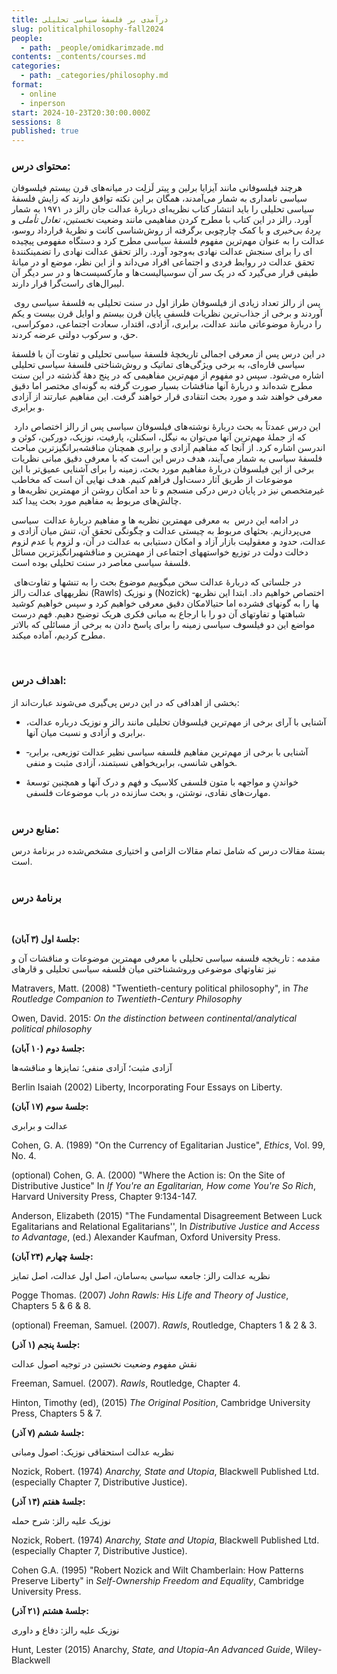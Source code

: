 ```yaml
---
title: درآمدی بر فلسفهٔ سیاسی تحلیلی
slug: politicalphilosophy-fall2024
people:
  - path: _people/omidkarimzade.md
contents: _contents/courses.md
categories:
  - path: _categories/philosophy.md
format:
  - online
  - inperson
start: 2024-10-23T20:30:00.000Z
sessions: 8
published: true
---
```



### محتوای درس:

هرچند فیلسوفانی مانند آیزایا برلین و پیتر لَزلِت در میانه­‌های قرن بیستم فیلسوفان سیاسی نامداری به شمار می­‌آمدند، همگان بر این نکته توافق دارند که زایش فلسفهٔ سیاسی تحلیلی را باید انتشار کتاب نظریه­‌ای دربارهٔ عدالت جان رالز در ۱۹۷۱ به شمار آورد. رالز در اين کتاب با مطرح کردن مفاهيمی مانند وضعيت _نخستين_، _تعادل تأملی_ و _پردهٔ بی­‌خبری_ و با کمک چارچوبی برگرفته از روش­‌شناسی کانت و نظريهٔ قرارداد روسو، عدالت را به عنوان مهم­‌ترين مفهوم فلسفهٔ سياسی مطرح کرد و دستگاه مفهومی پيچيده­‌ای را برای سنجش عدالت نهادی به­‌وجود آورد. رالز تحقق عدالت نهادی را تضمين­کنندهٔ تحقق عدالت در روابط فردی و اجتماعی افراد می­‌داند و از اين نظر، موضع او در ميانهٔ طيفی قرار می­‌گيرد که در يک سر آن سوسياليست­‌ها و مارکسیست­‌ها و در سر ديگر آن ليبرال‌های راست‌‌گرا قرار دارند.

 پس از رالز تعداد زیادی از فیلسوفان طراز اول در سنت تحلیلی به فلسفهٔ سیاسی روی آوردند و برخی از جذاب‌ترین نظریات فلسفی پایان قرن بیستم و اوایل قرن بیست ­و­ یکم را دربارهٔ موضوعاتی مانند عدالت، برابری، آزادی، اقتدار، سعادت اجتماعی، دموکراسی، حق، و سرکوب دولتی عرضه کردند.

در این درس­ پس از معرفی اجمالی تاریخچهٔ فلسفهٔ سیاسی تحلیلی و تفاوت آن با فلسفهٔ سیاسی قاره­‌ای، به برخی ویژگی­‌های تماتیک و روش­‌شناختی فلسفهٔ سیاسی تحلیلی اشاره می­‌شود. سپس دو مفهوم از مهم­‌ترین مفاهیمی که در پنج دههٔ گذشته در این سنت مطرح شده‌­اند و دربارهٔ آنها مناقشات بسیار صورت گرفته به گونه‌‌ای مختصر اما دقیق معرفی خواهند شد و مورد بحث انتقادی قرار خواهند گرفت. این مفاهیم عبارتند از آزادی و برابری.

 این درس­ عمدتاً به بحث دربارهٔ نوشته­‌های فیلسوفان سیاسی پس از رالز اختصاص دارد که از جملهٔ مهم­‌ترین آنها می­‌توان به نیگل، اسکنلن، پارفیت، نوزیک، دورکین، کوئن و اندرسن اشاره کرد. از آنجا که مفاهیم آزادی و برابری همچنان مناقشه‌­برانگیزترین مباحث فلسفهٔ سیاسی به شمار می­‌آیند، هدف‌‌ درس این است که با معرفی دقیق مبانی نظریات برخی از این فیلسوفان دربارهٔ مفاهیم مورد بحث، زمینه را برای آشنایی عمیق­‌تر با این موضوعات از طریق آثار دست­‌اول فراهم کنیم. هدف نهایی آن است که مخاطب غیرمتخصص نیز در پایان درس­ درکی منسجم و تا حد امکان روشن از مهم­ترین نظریه­‌ها و چالش­‌های مربوط به مفاهیم مورد بحث پیدا کند.

در ادامه این درس  به معرفی مهم­ترین نظریه­ ها و مفاهیم دربارهٔ عدالت  سیاسی می‌پردازیم. بحث­های مربوط به چیستی عدالت و چگونگی تحقق آن، تنش میان آزادی و عدالت، حدود و معقولیت بازار آزاد و امکان دستیابی به عدالت در آن، و لزوم یا عدم لزوم دخالت دولت در توزیع خواسته­های اجتماعی از مهم­ترین و مناقشه­برانگیزترین مسائل فلسفهٔ سیاسی معاصر در سنت تحلیلی بوده است.

 در جلساتی که دربارهٔ عدالت سخن می­گوییم موضوع بحث را به تنش­ها و تفاوت‌های نظریه­های عدالت رالز (Rawls) و نوزیک (Nozick) اختصاص خواهیم داد. ابتدا این نظریه­ها را به گونه­ای فشرده اما حتی­الامکان دقیق معرفی خواهیم کرد و سپس خواهیم کوشید شباهت­ها و تفاوت­های آن دو را با ارجاع به مبانی فکری هریک توضیح دهیم. فهم درست مواضع این دو فیلسوف سیاسی زمینه را برای پاسخ دادن به برخی از مسائلی که بالاتر مطرح کردیم، آماده می­کند.

<br>

### اهداف درس:

 بخشی از اهدافی که در این درس پی‌گیری می‌شوند عبارت‌اند از:

 - آشنایی با آرای برخی از مهم‌ترین فیلسوفان تحلیلی مانند رالز و نوزیک درباره عدالت، برابری و آزادی و نسبت میان آنها.

 - آشنایی با برخی از مهم‌ترین مفاهیم فلسفه سیاسی نظیر عدالت توزیعی، برابری­خواهی شانسی، برابری­خواهی نسبت­مند، آزادی مثبت و منفی.

 - خواندنِ و مواجهه با متون فلسفی کلاسیک و فهم و درک آنها و همچنین توسعهٔ مهارت‌های نقادی، نوشتن، و بحث سازنده در باب موضوعات فلسفی.
<br><br>

### منابع درس:


بستهٔ مقالات درس که شامل تمام مقالات الزامی و اختیاری مشخص‌شده در برنامهٔ درس است.
<br>
<br>


### برنامهٔ درس
<br>

**جلسهٔ اول (۳ آبان):**

مقدمه : تاریخچه فلسفه سیاسی تحلیلی با معرفی مهم­ترین موضوعات و مناقشات آن و نیز تفاوت­های موضوعی وروش­شناختی میان فلسفه سیاسی تحلیلی و قاره­ای

<p dir="ltr">
Matravers, Matt. (2008) "Twentieth-century political philosophy", in <i>The Routledge Companion to Twentieth-Century Philosophy</i> <br>

Owen, David. 2015: <i>On the distinction between continental/analytical political philosophy</i>
</p>

**جلسهٔ دوم (۱۰ آبان):**

آزادی مثبت؛ آزادی منفی؛ تمایزها و مناقشه­‌ها

<p dir="ltr">
Berlin Isaiah (2002) </i>Liberty</i>, Incorporating Four Essays on Liberty.
</p>

**جلسهٔ سوم (۱۷ آبان):**

عدالت و برابری

<p dir="ltr">
Cohen, G. A. (1989) "On the Currency of Egalitarian Justice", <i>Ethics</i>, Vol. 99, No. 4.<br>

(optional) Cohen, G. A. (2000) "Where the Action is: On the Site of Distributive Justice" In _If You're an Egalitarian, How come You're So Rich_, Harvard University Press, Chapter 9:134-147.<br>

Anderson, Elizabeth (2015) "The Fundamental Disagreement Between Luck Egalitarians and Relational Egalitarians'', In <i>Distributive Justice and Access to Advantage</i>, (ed.) Alexander Kaufman, Oxford University Press.
</p>

**جلسهٔ چهارم (۲۴ آبان):**

نظریه عدالت رالز: جامعه سیاسی به­‌سامان، اصل اول عدالت، اصل تمایز

<p dir="ltr">
Pogge Thomas. (2007) <i>John Rawls: His Life and Theory of Justice</i>, Chapters 5 & 6 & 8.<br>

(optional) Freeman, Samuel. (2007). _Rawls_, Routledge, Chapters 1 & 2 & 3.
</p>

**جلسهٔ پنجم (۱ آذر):**

نقش مفهوم وضعیت نخستین در توجیه اصول عدالت

<p dir="ltr">
Freeman, Samuel. (2007). <i>Rawls</i>, Routledge, Chapter 4.<br>

Hinton, Timothy (ed), (2015) <i>The Original Position</i>, Cambridge University Press, Chapters 5 & 7.
</p>

**جلسهٔ ششم (۷ آذر):**

نظریه عدالت استحقاقی نوزیک: اصول ومبانی

<p dir="ltr">
Nozick, Robert. (1974) <i>Anarchy, State and Utopia</i>, Blackwell Published Ltd. (especially Chapter 7, Distributive Justice).
</p>

**جلسهٔ هفتم (۱۴ آذر):**

نوزیک علیه رالز: شرح حمله

<p dir="ltr">
Nozick, Robert. (1974) <i>Anarchy, State and Utopia</i>, Blackwell Published Ltd. (especially Chapter 7, Distributive Justice).<br>

Cohen G.A. (1995) "Robert Nozick and Wilt Chamberlain: How Patterns Preserve Liberty" in <i>Self-Ownership Freedom and Equality</i>, Cambridge University Press.
</p>

**جلسهٔ هشتم (۲۱ آذر):**

نوزیک علیه رالز: دفاع و داوری

<p dir="ltr">
Hunt, Lester (2015) Anarchy, <i>State, and Utopia-An Advanced Guide</i>, Wiley-Blackwell
</p>
